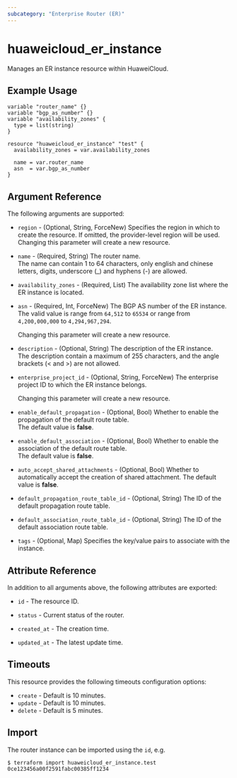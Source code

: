 ```yaml
---
subcategory: "Enterprise Router (ER)"
---
```


# huaweicloud_er_instance

Manages an ER instance resource within HuaweiCloud.

## Example Usage

```hcl
variable "router_name" {}
variable "bgp_as_number" {}
variable "availability_zones" {
  type = list(string)
}

resource "huaweicloud_er_instance" "test" {
  availability_zones = var.availability_zones

  name = var.router_name
  asn  = var.bgp_as_number
}
```

## Argument Reference

The following arguments are supported:

* `region` - (Optional, String, ForceNew) Specifies the region in which to create the resource.
  If omitted, the provider-level region will be used. Changing this parameter will create a new resource.

* `name` - (Required, String) The router name.  
  The name can contain 1 to 64 characters, only english and chinese letters, digits, underscore (_) and hyphens (-) are
  allowed.

* `availability_zones` - (Required, List) The availability zone list where the ER instance is located.

* `asn` - (Required, Int, ForceNew) The BGP AS number of the ER instance.  
  The valid value is range from `64,512` to `65534` or range from `4,200,000,000` to `4,294,967,294`.

  Changing this parameter will create a new resource.

* `description` - (Optional, String) The description of the ER instance.  
  The description contain a maximum of 255 characters, and the angle brackets (< and >) are not allowed.

* `enterprise_project_id` - (Optional, String, ForceNew) The enterprise project ID to which the ER instance
belongs.

  Changing this parameter will create a new resource.

* `enable_default_propagation` - (Optional, Bool) Whether to enable the propagation of the default route table.  
  The default value is **false**.

* `enable_default_association` - (Optional, Bool) Whether to enable the association of the default route table.  
  The default value is **false**.

* `auto_accept_shared_attachments` - (Optional, Bool) Whether to automatically accept the creation of shared
attachment.
  The default value is **false**.

* `default_propagation_route_table_id` - (Optional, String) The ID of the default propagation route table.

* `default_association_route_table_id` - (Optional, String) The ID of the default association route table.

* `tags` - (Optional, Map) Specifies the key/value pairs to associate with the instance.

## Attribute Reference

In addition to all arguments above, the following attributes are exported:

* `id` - The resource ID.

* `status` - Current status of the router.

* `created_at` - The creation time.

* `updated_at` - The latest update time.

## Timeouts

This resource provides the following timeouts configuration options:

* `create` - Default is 10 minutes.
* `update` - Default is 10 minutes.
* `delete` - Default is 5 minutes.

## Import

The router instance can be imported using the `id`, e.g.

```
$ terraform import huaweicloud_er_instance.test 0ce123456a00f2591fabc00385ff1234
```
